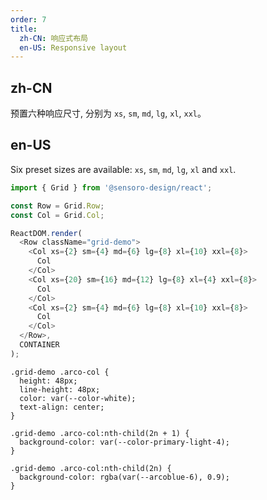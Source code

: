 ```yaml
---
order: 7
title:
  zh-CN: 响应式布局
  en-US: Responsive layout
---
```


## zh-CN

预置六种响应尺寸, 分别为 `xs`, `sm`, `md`, `lg`, `xl`, `xxl`。

## en-US

Six preset sizes are available: `xs`, `sm`, `md`, `lg`, `xl` and `xxl`.

```js
import { Grid } from '@sensoro-design/react';

const Row = Grid.Row;
const Col = Grid.Col;

ReactDOM.render(
  <Row className="grid-demo">
    <Col xs={2} sm={4} md={6} lg={8} xl={10} xxl={8}>
      Col
    </Col>
    <Col xs={20} sm={16} md={12} lg={8} xl={4} xxl={8}>
      Col
    </Col>
    <Col xs={2} sm={4} md={6} lg={8} xl={10} xxl={8}>
      Col
    </Col>
  </Row>,
  CONTAINER
);
```

```css:silent
.grid-demo .arco-col {
  height: 48px;
  line-height: 48px;
  color: var(--color-white);
  text-align: center;
}

.grid-demo .arco-col:nth-child(2n + 1) {
  background-color: var(--color-primary-light-4);
}

.grid-demo .arco-col:nth-child(2n) {
  background-color: rgba(var(--arcoblue-6), 0.9);
}
```
